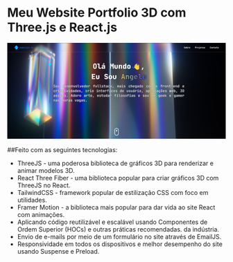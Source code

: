 # Meu Website Portfolio 3D com Three.js e React.js

![PreviewSite](./Screenshot_1.png)

##Feito com as seguintes tecnologias:

- ThreeJS - uma poderosa biblioteca de gráficos 3D para renderizar e animar modelos 3D.
- React Three Fiber - uma biblioteca popular para criar gráficos 3D com ThreeJS no React.
- TailwindCSS - framework popular de estilização CSS com foco em utilidades.
- Framer Motion - a biblioteca mais popular para dar vida ao site React com animações.
- Aplicando código reutilizável e escalável usando Componentes de Ordem Superior (HOCs) e outras práticas recomendadas. da indústria.
- Envio de e-mails por meio de um formulário no site através de EmailJS.
- Responsividade em todos os dispositivos e melhor desempenho do site usando Suspense e Preload.
